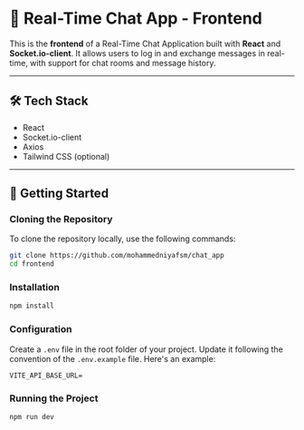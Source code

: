 # 💬 Real-Time Chat App - Frontend

This is the **frontend** of a Real-Time Chat Application built with **React** and **Socket.io-client**. It allows users to log in and exchange messages in real-time, with support for chat rooms and message history.

---

## 🛠️ Tech Stack

- React
- Socket.io-client
- Axios
- Tailwind CSS (optional)

---
## 🚀 Getting Started

### Cloning the Repository

To clone the repository locally, use the following commands:

```bash
git clone https://github.com/mohammedniyafsm/chat_app
cd frontend
```

### Installation
```bash
npm install
```
### Configuration
Create a `.env` file in the root folder of your project. Update it following the convention of the `.env.example` file. 
Here's an example:
```
VITE_API_BASE_URL=
```

### Running the Project
```bash
npm run dev
```

